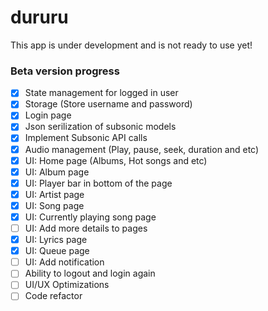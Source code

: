# dururu



This app is under development and is not ready to use yet!


### Beta version progress

- [x] State management for logged in user
- [x] Storage (Store username and password)
- [x] Login page
- [x] Json serilization of subsonic models
- [x] Implement Subsonic API calls
- [x] Audio management (Play, pause, seek, duration and etc)
- [x] UI: Home page (Albums, Hot songs and etc)
- [x] UI: Album page
- [x] UI: Player bar in bottom of the page
- [x] UI: Artist page
- [x] UI: Song page
- [x] UI: Currently playing song page
- [ ] UI: Add more details to pages
- [x] UI: Lyrics page
- [x] UI: Queue page
- [ ] UI: Add notification
- [ ] Ability to logout and login again
- [ ] UI/UX Optimizations
- [ ] Code refactor
